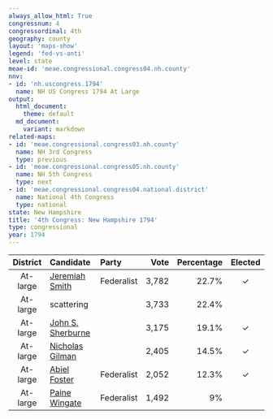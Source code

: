 ```yaml
---
always_allow_html: True
congressnum: 4
congressordinal: 4th
geography: county
layout: 'maps-show'
legend: 'fed-vs-anti'
level: state
meae-id: 'meae.congressional.congress04.nh.county'
nnv:
- id: 'nh.uscongress.1794'
  name: NH US Congress 1794 At Large
output:
  html_document:
    theme: default
  md_document:
    variant: markdown
related-maps:
- id: 'meae.congressional.congress03.nh.county'
  name: NH 3rd Congress
  type: previous
- id: 'meae.congressional.congress05.nh.county'
  name: NH 5th Congress
  type: next
- id: 'meae.congressional.congress04.national.district'
  name: National 4th Congress
  type: national
state: New Hampshire
title: '4th Congress: New Hampshire 1794'
type: congressional
year: 1794
---
```


<div class="map">

</div>

<div class="results-table">

<table>
<thead>
<tr>
<th style="text-align:center;">
District
</th>
<th style="text-align:left;">
Candidate
</th>
<th style="text-align:left;">
Party
</th>
<th style="text-align:right;">
Vote
</th>
<th style="text-align:right;">
Percentage
</th>
<th style="text-align:center;">
Elected
</th>
</tr>
</thead>
<tbody>
<tr>
<td style="text-align:center;">
At-large
</td>
<td style="text-align:left;">
<a href="http://bioguide.congress.gov/scripts/biodisplay.pl?index=S000563">Jeremiah
Smith</a>
</td>
<td class="party-federalist" data-party="federalist">
Federalist
</td>
<td style="text-align:right;">
3,782
</td>
<td style="text-align:right;">
22.7%
</td>
<td style="text-align:center;">
✓
</td>
</tr>
<tr>
<td style="text-align:center;">
At-large
</td>
<td style="text-align:left;">
scattering
</td>
<td style="text-align:left;">
</td>
<td style="text-align:right;">
3,733
</td>
<td style="text-align:right;">
22.4%
</td>
<td style="text-align:center;">
</td>
</tr>
<tr>
<td style="text-align:center;">
At-large
</td>
<td style="text-align:left;">
<a href="http://bioguide.congress.gov/scripts/biodisplay.pl?index=S000339">John
S. Sherburne</a>
</td>
<td style="text-align:left;">
</td>
<td style="text-align:right;">
3,175
</td>
<td style="text-align:right;">
19.1%
</td>
<td style="text-align:center;">
✓
</td>
</tr>
<tr>
<td style="text-align:center;">
At-large
</td>
<td style="text-align:left;">
<a href="http://bioguide.congress.gov/scripts/biodisplay.pl?index=G000215">Nicholas
Gilman</a>
</td>
<td style="text-align:left;">
</td>
<td style="text-align:right;">
2,405
</td>
<td style="text-align:right;">
14.5%
</td>
<td style="text-align:center;">
✓
</td>
</tr>
<tr>
<td style="text-align:center;">
At-large
</td>
<td style="text-align:left;">
<a href="http://bioguide.congress.gov/scripts/biodisplay.pl?index=F000297">Abiel
Foster</a>
</td>
<td class="party-federalist" data-party="federalist">
Federalist
</td>
<td style="text-align:right;">
2,052
</td>
<td style="text-align:right;">
12.3%
</td>
<td style="text-align:center;">
✓
</td>
</tr>
<tr>
<td style="text-align:center;">
At-large
</td>
<td style="text-align:left;">
<a href="http://bioguide.congress.gov/scripts/biodisplay.pl?index=W000633">Paine
Wingate</a>
</td>
<td class="party-federalist" data-party="federalist">
Federalist
</td>
<td style="text-align:right;">
1,492
</td>
<td style="text-align:right;">
9%
</td>
<td style="text-align:center;">
</td>
</tr>
</tbody>
</table>

</div>
